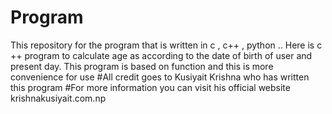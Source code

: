 # Program
This repository for the program that is written in c , c++ , python ..
Here is c ++ program to calculate age as according to the date of birth of user and present day. This program is based on function and this is more convenience for use
#All credit goes to Kusiyait Krishna who has written this program 
#For more information you can visit his official website krishnakusiyait.com.np
